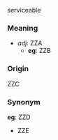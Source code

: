 serviceable
### Meaning
+ _adj_: ZZA
    + __eg__: ZZB

### Origin

ZZC

### Synonym

__eg__: ZZD

+ ZZE


